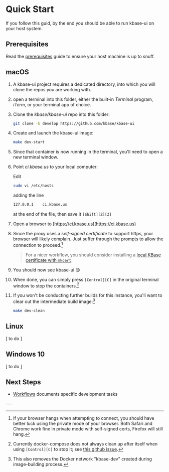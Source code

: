 ---
---

# Quick Start

If you follow this guid, by the end you should be able to run kbase-ui on your host system. 

## Prerequisites

Read the [prerequisites](prerequisites.md) guide to ensure your host machine is up to snuff.

## macOS

1. A kbase-ui project requires a dedicated directory, into which you will clone the repos you are working with.

2. open a terminal into this folder, either the built-in _Terminal_ program, _iTerm_, or your terminal app of choice.

3. Clone the _kbase/kbase-ui_ repo into this folder:
   ```bash
   git clone -b develop https://github.com/kbase/kbase-ui
   ```

4. Create and launch the kbase-ui image:

   ```bash
   make dev-start
   ```

   <!--```bash
   cd kbase-ui
   make docker-image build=dev
   make run-docker-image env=dev
   ```-->

5. Since that container is now running in the terminal, you'll need to open a new terminal window.

6. Point _ci.kbase.us_ to your local computer:

   Edit

   ```bash
   sudo vi /etc/hosts
   ```

   adding the line

   ```bash
   127.0.0.1	ci.kbase.us
   ```

   at the end of the file, then save it `[Shift][Z][Z]`

7. Open a browser to [https://ci.kbase.us](https://ci.kbase.us)

8. Since the proxy uses a _self-signed certificate_ to support https, your browser will likely complain. Just suffer through the prompts to allow the connection to proceed.[^2]

   > For a nicer workflow, you should consider installing a [local KBase certificate with `mkcert`](/tasks/local-kbase-cert).

9. You should now see kbase-ui 😊

10. When done, you can simply press `[Control][C]` in the original terminal window to stop the containers.[^3]

11. If you won't be conducting further builds for this instance, you'll want to clear out the intermediate build image:[^4]

    ```bash
    make dev-clean
    ```

## Linux

[ to do ]

## Windows 10

[ to do ]

## Next Steps

- [Workflows](/workflows) documents specific development tasks

\---

[^1]: If you use Terminal or iTerm, pressing `[Cmd][T]` will open a new tab in the terminal window, with the same directory.

[^2]: If your browser hangs when attempting to connect, you should have better luck using the private mode of your browser. Both Safari and Chrome work fine in private mode with self-signed certs, Firefox will still hang.

[^3]: Currently docker-compose does not always clean up after itself when using `[Control][C]` to stop it; see [this github issue](https://github.com/docker/compose/issues/3317).

[^4]: This also removes the Docker network "kbase-dev" created during image-building process.
